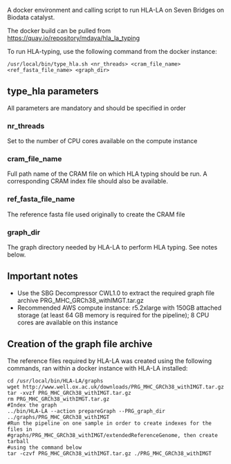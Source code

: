 A docker environment and calling script to run HLA-LA on Seven Bridges on Biodata catalyst.

The docker build can be pulled from https://quay.io/repository/mdaya/hla_la_typing

To run HLA-typing, use the following command from the docker instance:

```
/usr/local/bin/type_hla.sh <nr_threads> <cram_file_name> <ref_fasta_file_name> <graph_dir>
```

## type_hla parameters

All parameters are mandatory and should be specified in order

### nr_threads

Set to the number of CPU cores available on the compute instance

### cram_file_name

Full path name of the CRAM file on which HLA typing should be run. A corresponding CRAM index file should also be available.

### ref_fasta_file_name

The reference fasta file used originally to create the CRAM file

### graph_dir

The graph directory needed by HLA-LA to perform HLA typing. See notes below. 

## Important notes

* Use the SBG Decompressor CWL1.0 to extract the required graph file archive PRG\_MHC\_GRCh38\_withIMGT.tar.gz
* Recommended AWS compute instance: r5.2xlarge with 150GB attached storage (at least 64 GB memory is required for the pipeline); 8 CPU cores are available on this instance

## Creation of the graph file archive

The reference files required by HLA-LA was created using the following commands, ran within a docker instance with HLA-LA installed:

```
cd /usr/local/bin/HLA-LA/graphs
wget http://www.well.ox.ac.uk/downloads/PRG_MHC_GRCh38_withIMGT.tar.gz
tar -xvzf PRG_MHC_GRCh38_withIMGT.tar.gz
rm PRG_MHC_GRCh38_withIMGT.tar.gz
#Index the graph
../bin/HLA-LA --action prepareGraph --PRG_graph_dir ../graphs/PRG_MHC_GRCh38_withIMGT
#Run the pipeline on one sample in order to create indexes for the files in
#graphs/PRG_MHC_GRCh38_withIMGT/extendedReferenceGenome, then create tarball
#using the command below
tar -czvf PRG_MHC_GRCh38_withIMGT.tar.gz ./PRG_MHC_GRCh38_withIMGT 
```
